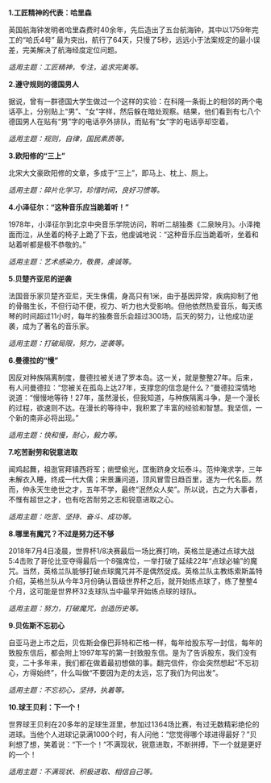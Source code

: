 **1.工匠精神的代表：哈里森**

英国航海钟发明者哈里森费时40余年，先后造出了五台航海钟，其中以1759年完工的“哈氏4号” 最为突出，航行了64天，只慢了5秒，远远小于法案规定的最小误差，完美解决了航海经度定位问题。 

*适用主题：工匠精神，专注，追求完美等。*

**2.遵守规则的德国男人**

 据说，曾有一群德国大学生做过一个这样的实验：在科隆一条街上的相邻的两个电话亭上，分别贴上“男”、“女”字样，然后躲在暗处观察。结果，他们看到有七八个德国男人在贴有“男”字的电话亭外排队，而贴有“女”字的电话亭却空着。

*适用主题：规则，自律，国民素质等。*

**3.欧阳修的“三上”**

北宋大文豪欧阳修的文章，多成于“三上”，即马上、枕上、厕上。

*适用主题：碎片化学习，珍惜时间，良好习惯等。*

**4.小泽征尔：“这种音乐应当跪着听！”**

1978年，小泽征尔到北京中央音乐学院访问，聆听二胡独奏《二泉映月》。小泽掩面而泣，从坐着的椅子上跪了下去，他虔诚地说：“这种音乐应当跪着听，坐着和站着听都是极不恭敬的。”

*适用主题：艺术感染力，敬畏，虔诚等。*

**5.贝楚齐亚尼的逆袭**

 法国音乐家贝楚齐亚尼，天生侏儒，身高只有1米，由于基因异常，疾病抑制了他的骨骼生长，不但行动不便，视力、听力也大受影响。但他依然热爱音乐，每天练琴的时间超过11小时，每年的独奏音乐会超过300场，后天的努力，让他成功逆袭，成为了著名的音乐家。

*适用主题：打破局限，努力，逆袭等。*

**6.曼德拉的“慢”**

因反对种族隔离制度，曼德拉被关进了罗本岛。这一关，就是整整27年。后来，有人问曼德拉：“您被关在孤岛上达27年，支撑您的信念是什么？”曼德拉深情地说道：“慢慢地等待！27年，虽然漫长，但我知道，与种族隔离斗争，是一个漫长的过程，欲速则不达。在漫长的等待中，我积累了丰富的经验和智慧。我坚信，一个新的南非必将出现。”

*适用主题：快和慢，耐心，毅力等。*

**7.吃苦耐劳和锐意进取**

闻鸡起舞，祖逖官拜镇西将军；凿壁偷光，匡衡跻身文坛泰斗。范仲淹求学，三年未解衣入睡，终成一代大儒；宋景濂问道，顶风冒雪日趋百里，遂为一代名臣。然而，仲永天生绝世之才，五年不学，最终“泯然众人矣”。所以说，古之为大事者，不惟有超世之才，也有吃苦耐劳之志和锐意进取之心。

*适用主题：吃苦、坚持、奋斗、成功等。*

**8.哪里有魔咒？不过是努力还不够**

2018年7月4日凌晨，世界杯1/8决赛最后一场比赛打响，英格兰是通过点球大战5:4击败了哥伦比亚夺得最后一个8强席位，一举打破了延续22年“点球必输”的魔咒。当然，英格兰队能够打破点球魔咒并不是偶然促成。英格兰队主教练索斯盖特介绍，英格兰队从今年3月份确认晋级世界杯之后，就开始练点球了，练了整整4个月，这可能是世界杯32支球队当中最早开始练点球的球队。

*适用主题：努力，打破魔咒，创造历史等。*

**9.贝佐斯不忘初心**

自亚马逊上市之后，贝佐斯会像巴菲特和芒格一样，每年给股东写一封信，每年的致股东信后，都会附上1997年写的第一封致股东信。是为了告诉股东，我们没有变，二十多年来，我们都在做着最初想做的事。翻完信件，你会突然想起“不忘初心，方得始终”，什么叫做“不要因为走的太远，忘了我们为何出发”。

*适用主题：不忘初心，坚持，执着等。*

**10.球王贝利：下一个！**

世界球王贝利在20多年的足球生涯里，参加过1364场比赛，有过无数精彩绝伦的进球。当他个人进球记录满1000个时，有人问他：“您觉得哪个球进得最好？”贝利想了想，笑着说：“下一个！”不满现状，锐意进取，不断拼搏，下一个就是更好的一个！

*适用主题：不满现状、积极进取、相信自己等。*